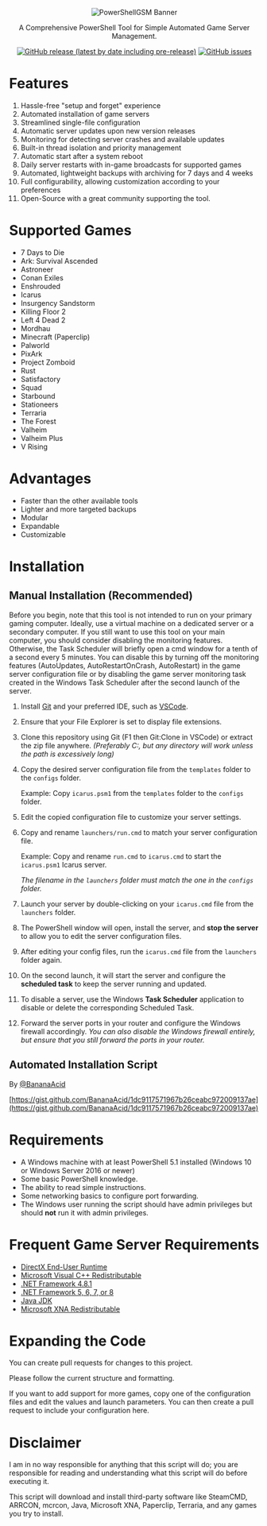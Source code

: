 <p align="center">
  <img src="https://github.com/patrix87/PowerShellGSM/blob/main/logo.png?raw=true" alt="PowerShellGSM Banner"/>
</p>  
<p align="center">
A Comprehensive PowerShell Tool for Simple Automated Game Server Management.<br/>
</p>
<p align="center">
  <nobr>
    <a href="https://github.com/patrix87/PowerShellGSM/releases"><img alt="GitHub release (latest by date including pre-release)" src="https://img.shields.io/github/v/release/patrix87/PowerShellGSM?include_prereleases&sort=date&display_name=release&style=flat"></a>
  </nobr>
  <nobr>
    <a href="https://github.com/patrix87/PowerShellGSM/issues"><img alt="GitHub issues" src="https://img.shields.io/github/issues/patrix87/PowerShellGSM"></a>
  </nobr>
</p>

# Features

1. Hassle-free "setup and forget" experience
2. Automated installation of game servers
3. Streamlined single-file configuration
4. Automatic server updates upon new version releases
5. Monitoring for detecting server crashes and available updates
6. Built-in thread isolation and priority management
7. Automatic start after a system reboot
8. Daily server restarts with in-game broadcasts for supported games
9. Automated, lightweight backups with archiving for 7 days and 4 weeks
10. Full configurability, allowing customization according to your preferences
11. Open-Source with a great community supporting the tool.

# Supported Games

- 7 Days to Die
- Ark: Survival Ascended
- Astroneer
- Conan Exiles
- Enshrouded
- Icarus
- Insurgency Sandstorm
- Killing Floor 2
- Left 4 Dead 2
- Mordhau
- Minecraft (Paperclip)
- Palworld
- PixArk
- Project Zomboid
- Rust
- Satisfactory
- Squad
- Starbound
- Stationeers
- Terraria
- The Forest
- Valheim
- Valheim Plus
- V Rising

# Advantages

- Faster than the other available tools
- Lighter and more targeted backups
- Modular
- Expandable
- Customizable

# Installation

## Manual Installation (Recommended)

Before you begin, note that this tool is not intended to run on your primary gaming computer. Ideally, use a virtual machine on a dedicated server or a secondary computer. If you still want to use this tool on your main computer, you should consider disabling the monitoring features. Otherwise, the Task Scheduler will briefly open a cmd window for a tenth of a second every 5 minutes. You can disable this by turning off the monitoring features (AutoUpdates, AutoRestartOnCrash, AutoRestart) in the game server configuration file or by disabling the game server monitoring task created in the Windows Task Scheduler after the second launch of the server.

01. Install [Git](https://git-scm.com/download/win) and your preferred IDE, such as [VSCode](https://code.visualstudio.com/download).
02. Ensure that your File Explorer is set to display file extensions.
03. Clone this repository using Git (F1 then Git:Clone in VSCode) or extract the zip file anywhere.
    _(Preferably C:\, but any directory will work unless the path is excessively long)_
04. Copy the desired server configuration file from the `templates` folder to the `configs` folder.

    Example: Copy `icarus.psm1` from the `templates` folder to the `configs` folder.
05. Edit the copied configuration file to customize your server settings.
06. Copy and rename `launchers/run.cmd` to match your server configuration file.

    Example: Copy and rename `run.cmd` to `icarus.cmd` to start the `icarus.psm1` Icarus server.

    _The filename in the `launchers` folder must match the one in the `configs` folder._
07. Launch your server by double-clicking on your `icarus.cmd` file from the `launchers` folder.
08. The PowerShell window will open, install the server, and **stop the server** to allow you to edit the server configuration files.
09. After editing your config files, run the `icarus.cmd` file from the `launchers` folder again.
10. On the second launch, it will start the server and configure the **scheduled task** to keep the server running and updated.
11. To disable a server, use the Windows **Task Scheduler** application to disable or delete the corresponding Scheduled Task.
12. Forward the server ports in your router and configure the Windows firewall accordingly.
    _You can also disable the Windows firewall entirely, but ensure that you still forward the ports in your router._

## Automated Installation Script

By [@BananaAcid](https://github.com/BananaAcid/)

[https://gist.github.com/BananaAcid/1dc9117571967b26ceabc972009137ae](https://gist.github.com/BananaAcid/1dc9117571967b26ceabc972009137ae)

# Requirements

- A Windows machine with at least PowerShell 5.1 installed (Windows 10 or Windows Server 2016 or newer)
- Some basic PowerShell knowledge.
- The ability to read simple instructions.
- Some networking basics to configure port forwarding.
- The Windows user running the script should have admin privileges but should **not** run it with admin privileges.

# Frequent Game Server Requirements

- [DirectX End-User Runtime](https://www.microsoft.com/en-ca/download/details.aspx?id=35)
- [Microsoft Visual C++ Redistributable](https://aka.ms/vs/17/release/vc_redist.x64.exe)
- [.NET Framework 4.8.1](https://dotnet.microsoft.com/en-us/download/dotnet-framework/thank-you/net481-web-installer)
- [.NET Framework 5, 6, 7, or 8](https://dotnet.microsoft.com/en-us/download/dotnet)
- [Java JDK](https://aws.amazon.com/corretto/?filtered-posts.sort-by=item.additionalFields.createdDate&filtered-posts.sort-order=desc)
- [Microsoft XNA Redistributable](https://www.microsoft.com/en-ca/download/details.aspx?id=20914)

# Expanding the Code

You can create pull requests for changes to this project.

Please follow the current structure and formatting.

If you want to add support for more games, copy one of the configuration files and edit the values and launch parameters. You can then create a pull request to include your configuration here.

# Disclaimer

I am in no way responsible for anything that this script will do; you are responsible for reading and understanding what this script will do before executing it.

This script will download and install third-party software like SteamCMD, ARRCON, mcrcon, Java, Microsoft XNA, Paperclip, Terraria, and any games you try to install.
